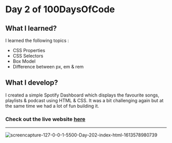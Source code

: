 # Day 2 of 100DaysOfCode

## What I learned?

I learned the following topics :
- CSS Properties
-  CSS Selectors
- Box Model 
- Difference between px, em & rem

## What I develop?

I created a simple Spotify Dashboard which displays the favourite songs, playlists & podcast using HTML & CSS. It was a bit challenging again but at the same time we had a lot of fun building it.

### **Check out the live website [here](https://100daysofcode-day2.netlify.app/)**

<hr>

![screencapture-127-0-0-1-5500-Day-202-index-html-1613578980739](https://user-images.githubusercontent.com/59148052/108236486-f8d44680-716c-11eb-9820-d5351439421b.png)

